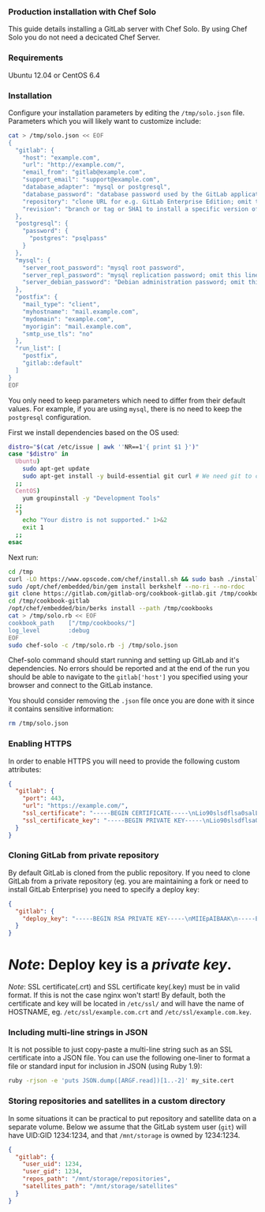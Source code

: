 ### Production installation with Chef Solo

This guide details installing a GitLab server with Chef Solo.
By using Chef Solo you do not need a decicated Chef Server.

### Requirements

Ubuntu 12.04 or CentOS 6.4

### Installation

Configure your installation parameters by editing the `/tmp/solo.json` file.
Parameters which you will likely want to customize include:

```bash
cat > /tmp/solo.json << EOF
{
  "gitlab": {
    "host": "example.com",
    "url": "http://example.com/",
    "email_from": "gitlab@example.com",
    "support_email": "support@example.com",
    "database_adapter": "mysql or postgresql",
    "database_password": "database password used by the GitLab application",
    "repository": "clone URL for e.g. GitLab Enterprise Edition; omit this line to use Community Edition",
    "revision": "branch or tag or SHA1 to install a specific version of GitLab, e.g. 6-4-stable"
  },
  "postgresql": {
    "password": {
      "postgres": "psqlpass"
    }
  },
  "mysql": {
    "server_root_password": "mysql root password",
    "server_repl_password": "mysql replication password; omit this line for a random password",
    "server_debian_password": "Debian administration password; omit this line for a random password"
  },
  "postfix": {
    "mail_type": "client",
    "myhostname": "mail.example.com",
    "mydomain": "example.com",
    "myorigin": "mail.example.com",
    "smtp_use_tls": "no"
  },
  "run_list": [
    "postfix",
    "gitlab::default"
  ]
}
EOF
```

You only need to keep parameters which need to differ from their default values.
For example, if you are using `mysql`, there is no need to keep the `postgresql` configuration.

First we install dependencies based on the OS used:

```bash
distro="$(cat /etc/issue | awk ''NR==1'{ print $1 }')"
case "$distro" in
  Ubuntu)
    sudo apt-get update
    sudo apt-get install -y build-essential git curl # We need git to clone the cookbook, newer version will be compiled using the cookbook
  ;;
  CentOS)
    yum groupinstall -y "Development Tools"
  ;;
  *)
    echo "Your distro is not supported." 1>&2
    exit 1
  ;;
esac
```

Next run:

```bash
cd /tmp
curl -LO https://www.opscode.com/chef/install.sh && sudo bash ./install.sh -v 11.4.4
sudo /opt/chef/embedded/bin/gem install berkshelf --no-ri --no-rdoc
git clone https://gitlab.com/gitlab-org/cookbook-gitlab.git /tmp/cookbook-gitlab
cd /tmp/cookbook-gitlab
/opt/chef/embedded/bin/berks install --path /tmp/cookbooks
cat > /tmp/solo.rb << EOF
cookbook_path    ["/tmp/cookbooks/"]
log_level        :debug
EOF
sudo chef-solo -c /tmp/solo.rb -j /tmp/solo.json
```

Chef-solo command should start running and setting up GitLab and it's dependencies.
No errors should be reported and at the end of the run you should be able to navigate to the
`gitlab['host']` you specified using your browser and connect to the GitLab instance.

You should consider removing the `.json` file once you are done with it since
it contains sensitive information:

```bash
rm /tmp/solo.json
```
### Enabling HTTPS

In order to enable HTTPS you will need to provide the following custom attributes:

```json
{
  "gitlab": {
    "port": 443,
    "url": "https://example.com/",
    "ssl_certificate": "-----BEGIN CERTIFICATE-----\nLio90slsdflsa0salLfjfFLJQOWWWWFLJFOAlll0029043jlfssLSIlccihhopqs\n-----END CERTIFICATE-----",
    "ssl_certificate_key": "-----BEGIN PRIVATE KEY-----\nLio90slsdflsa0salLfjfFLJQOWWWWFLJFOAlll0029043jlfssLSIlccihhopqs\n-----END PRIVATE KEY-----"
  }
}
```

### Cloning GitLab from private repository

By default GitLab is cloned from the public repository.
If you need to clone GitLab from a private repository (eg. you are maintaining a fork or need to install GitLab Enterprise) you need to specify a deploy key:

```json
{
  "gitlab": {
    "deploy_key": "-----BEGIN RSA PRIVATE KEY-----\nMIIEpAIBAAK\n-----END RSA PRIVATE KEY-----"
  }
}
```

*Note*: Deploy key is a *private key*.
=======
*Note*: SSL certificate(.crt) and SSL certificate key(.key) must be in valid format. If this is not the case nginx won't start! By default, both the certificate and key will be located in `/etc/ssl/` and will have the name of HOSTNAME, eg. `/etc/ssl/example.com.crt` and `/etc/ssl/example.com.key`.

### Including multi-line strings in JSON
It is not possible to just copy-paste a multi-line string such as an SSL certificate into a JSON file.
You can use the following one-liner to format a file or standard input for inclusion in JSON (using Ruby 1.9):

```bash
ruby -rjson -e 'puts JSON.dump([ARGF.read])[1..-2]' my_site.cert
```

### Storing repositories and satellites in a custom directory
In some situations it can be practical to put repository and satellite data on a separate volume.
Below we assume that the GitLab system user (`git`) will have UID:GID 1234:1234, and that `/mnt/storage` is owned by 1234:1234.

```json
{
  "gitlab": {
    "user_uid": 1234,
    "user_gid": 1234,
    "repos_path": "/mnt/storage/repositories",
    "satellites_path": "/mnt/storage/satellites"
  }
}
```
